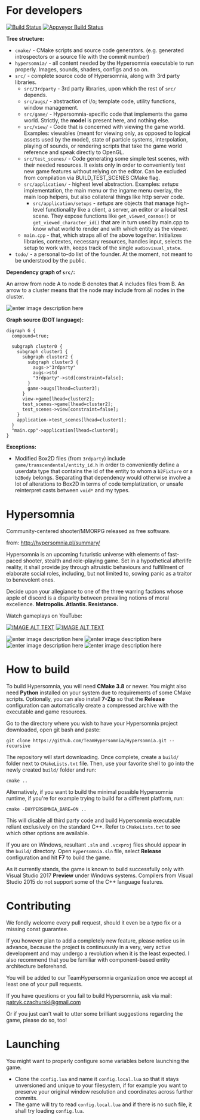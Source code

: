 # For developers

[![Build Status](https://travis-ci.org/TeamHypersomnia/Hypersomnia.svg?branch=master)](https://travis-ci.org/TeamHypersomnia/Hypersomnia)
[![Appveyor Build Status](https://ci.appveyor.com/api/projects/status/5aatwxv8hceaop56?svg=true)](https://ci.appveyor.com/project/geneotech/Hypersomnia)

**Tree structure:**

- ```cmake/``` - CMake scripts and source code generators. (e.g. generated introspectors or a source file with the commit number)
- ```hypersomnia/``` - all content needed by the Hypersomnia executable to run properly. Images, sounds, shaders, configs and so on. 
- ```src/``` - complete source code of Hypersomnia, along with 3rd party libraries.
  - ```src/3rdparty``` - 3rd party libraries, upon which the rest of ```src/``` depends.
  - ```src/augs/``` - abstraction of i/o; template code, utility functions, window management.
  - ```src/game/``` - Hypersomnia-specific code that implements the game world. Strictly, the **model** is present here, and nothing else.
  - ```src/view/``` - Code that is concerned with viewing the game world. Examples: viewables (meant for viewing only, as opposed to logical assets used by the model), state of particle systems, interpolation, playing of sounds, or rendering scripts that take the game world reference and speak directly to OpenGL.
  - ```src/test_scenes/``` - Code generating some simple test scenes, with their needed resources. It exists only in order to conveniently test new game features without relying on the editor. Can be excluded from compilation via BUILD_TEST_SCENES CMake flag.
  - ```src/application/``` - highest level abstraction. Examples: _setups_ implementation, the main menu or the ingame menu overlay, the main loop helpers, but also collateral things like http server code.
    - ```src/application/setups``` - _setups_ are objects that manage high-level functionality like a client, a server, an editor or a local test scene. They expose functions like ```get_viewed_cosmos()``` or ```get_viewed_character_id()``` that are in turn used by main.cpp to know what world to render and with which entity as the viewer.
  - ```main.cpp``` - that, which straps all of the above together. Initializes libraries, contextes, necessary resources, handles input, selects the setup to work with, keeps track of the single ```audiovisual_state```.
- ```todo/``` - a personal to-do list of the founder. At the moment, not meant to be understood by the public.

**Dependency graph of ```src/```:**

An arrow from node A to node B denotes that A includes files from B. An arrow to a cluster means that the node may include from all nodes in the cluster.

![enter image description here][2]

**Graph source (DOT language):**

```
digraph G {
  compound=true;

  subgraph cluster0 {
    subgraph cluster1 {
      subgraph cluster2 {
        subgraph cluster3 {
          augs->"3rdparty"
          augs->std
          "3rdparty"->std[constraint=false];
        }
        game->augs[lhead=cluster3];
      }
      view->game[lhead=cluster2];
      test_scenes->game[lhead=cluster2];
      test_scenes->view[constraint=false];
    }
    application->test_scenes[lhead=cluster1];
  }
  "main.cpp"->application[lhead=cluster0];
}
```
**Exceptions:**
- Modified Box2D files (from ```3rdparty```) include ```game/transcendental/entity_id.h``` in order to conveniently define a userdata type that contains the id of the entity to whom a ```b2Fixture``` or a ```b2Body``` belongs. Separating that dependency would otherwise involve a lot of alterations to Box2D in terms of code templatization, or unsafe reinterpret casts between ```void*``` and my types. 

# Hypersomnia
Community-centered shooter/MMORPG released as free software.

from: http://hypersomnia.pl/summary/

Hypersomnia is an upcoming futuristic universe with elements of fast-paced shooter, stealth and role-playing game.
Set in a hypothetical afterlife reality, it shall provide joy through altruistic behaviours and fulfillment of elaborate social roles,
including, but not limited to, sowing panic as a traitor to benevolent ones.



Decide upon your allegiance to one of the three warring factions whose apple of discord is a disparity between prevailing notions of moral excellence.
**Metropolis. Atlantis. Resistance.**

Watch gameplays on YouTube:

[![IMAGE ALT TEXT](http://img.youtube.com/vi/f0cHnds9UuU/0.jpg)](http://www.youtube.com/watch?v=f0cHnds9UuU "Video Title")
[![IMAGE ALT TEXT](http://img.youtube.com/vi/XsSKj6hJH0w/0.jpg)](http://www.youtube.com/watch?v=XsSKj6hJH0w "Video Title")

![enter image description here][1]
![enter image description here][8]
![enter image description here][3]
![enter image description here][4]

  [1]: http://hypersomnia.pl/pics/summary.png
  [8]: https://gifyu.com/images/16.main_menu_reup.png
  [3]: http://gifyu.com/images/23.light.png
  [4]: http://gifyu.com/images/30.smoke.png
  [2]: https://i.imgur.com/SzYA3BA.png

# How to build
To build Hypersomnia, you will need **CMake 3.8** or newer.
You might also need **Python** installed on your system due to requirements of some CMake scripts.
Optionally, you can also install **7-Zip** so that the **Release** configuration can automatically create a compressed archive with the executable and game resources. 

Go to the directory where you wish to have your Hypersomnia project downloaded,
open git bash and paste:

```
git clone https://github.com/TeamHypersomnia/Hypersomnia.git --recursive
```

The repository will start downloading. Once complete, create a ```build/``` folder next to ```CMakeLists.txt``` file. 
Then, use your favorite shell to go into the newly created ```build/``` folder and run:

```
cmake ..
```

Alternatively, if you want to build the minimal possible Hypersomnia runtime, if you're for example trying to build for a different platform, run:

```
cmake -DHYPERSOMNIA_BARE=ON ..
```
This will disable all third party code and build Hypersomnia executable reliant exclusively on the standard C++. Refer to ```CMakeLists.txt``` to see which other options are available.

If you are on Windows, resultant ```.sln``` and ```.vcxproj``` files should appear in the ```build/``` directory.
Open ```Hypersomnia.sln``` file, select **Release** configuration and hit **F7** to build the game.

As it currently stands, the game is known to build successfully only with Visual Studio 2017 **Preview** under Windows systems. Compilers from Visual Studio 2015 do not support some of the C++ language features.

# Contributing

We fondly welcome every pull request, should it even be a typo fix or a missing const guarantee.

If you however plan to add a completely new feature, please notice us in advance, because the project is continuously in a very, very active development and may undergo a revolution when it is the least expected.
I also recommend that you be familiar with component-based entity architecture beforehand.

You will be added to our TeamHypersomnia organization once we accept at least one of your pull requests.

If you have questions or you fail to build Hypersomnia, ask via mail: patryk.czachurski@gmail.com

Or if you just can't wait to utter some brilliant suggestions regarding the game, please do so, too!

# Launching

You might want to properly configure some variables before launching the game.
- Clone the ```config.lua``` and name it ```config.local.lua``` so that it stays unversioned and unique to your filesystem, if for example you want to preserve your original window resolution and coordinates across further commits.
- The game will try to read ```config.local.lua``` and if there is no such file, it shall try loading ```config.lua```.
